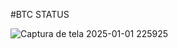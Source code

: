 #BTC STATUS

![Captura de tela 2025-01-01 225925](https://github.com/user-attachments/assets/58e8cd30-f827-4590-9017-2ee33b0ca625)
